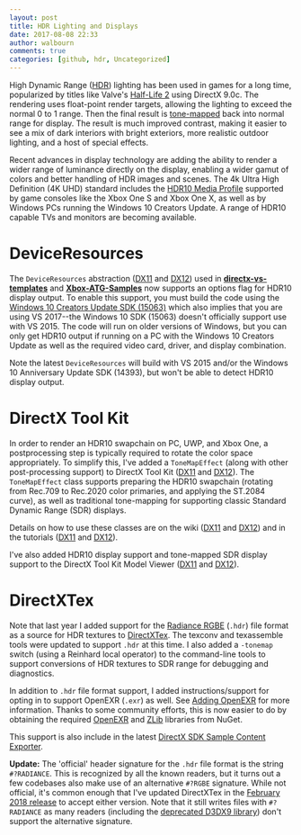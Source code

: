 ```yaml
---
layout: post
title: HDR Lighting and Displays
date: 2017-08-08 22:33
author: walbourn
comments: true
categories: [github, hdr, Uncategorized]
---
```

High Dynamic Range (<a href="https://en.wikipedia.org/wiki/High-dynamic-range_imaging">HDR</a>) lighting has been used in games for a long time, popularized by titles like Valve's <a href="https://en.wikipedia.org/wiki/Half-Life_2">Half-Life 2</a> using DirectX 9.0c. The rendering uses float-point render targets, allowing the lighting to exceed the normal 0 to 1 range. Then the final result is <a href="https://en.wikipedia.org/wiki/Tone_mapping">tone-mapped</a> back into normal range for display. The result is much improved contrast, making it easier to see a mix of dark interiors with bright exteriors, more realistic outdoor lighting, and a host of special effects.

Recent advances in display technology are adding the ability to render a wider range of luminance directly on the display, enabling a wider gamut of colors and better handling of HDR images and scenes. The 4k Ultra High Definition (4K UHD) standard includes the <a href="https://en.wikipedia.org/wiki/High-dynamic-range_video#HDR10">HDR10 Media Profile</a> supported by game consoles like the Xbox One S and Xbox One X, as well as by Windows PCs running the Windows 10 Creators Update. A range of HDR10 capable TVs and monitors are becoming available.
<h1>DeviceResources</h1>
The <code>DeviceResources</code> abstraction (<a href="https://github.com/Microsoft/DirectXTK/wiki/DeviceResources">DX11</a> and <a href="https://github.com/Microsoft/DirectXTK12/wiki/DeviceResources">DX12</a>) used in <a href="https://github.com/walbourn/directx-vs-templates"><strong>directx-vs-templates</strong></a> and <a href="https://github.com/Microsoft/Xbox-ATG-Samples"><strong>Xbox-ATG-Samples</strong></a> now supports an options flag for HDR10 display output. To enable this support, you must build the code using the <a href="https://blogs.msdn.microsoft.com/chuckw/2017/04/06/windows-10-creators-update-sdk/">Windows 10 Creators Update SDK (15063)</a> which also implies that you are using VS 2017--the Windows 10 SDK (15063) doesn't officially support use with VS 2015. The code will run on older versions of Windows, but you can only get HDR10 output if running on a PC with the Windows 10 Creators Update as well as the required video card, driver, and display combination.

Note the latest <code>DeviceResources</code> will build with VS 2015 and/or the Windows 10 Anniversary Update SDK (14393), but won't be able to detect HDR10 display output.
<h1>DirectX Tool Kit</h1>
In order to render an HDR10 swapchain on PC, UWP, and Xbox One, a postprocessing step is typically required to rotate the color space appropriately. To simplify this, I've added a <code>ToneMapEffect</code> (along with other post-processing support) to DirectX Tool Kit (<a href="https://github.com/Microsoft/DirectXTK/releases">DX11</a> and <a href="https://github.com/Microsoft/DirectXTK12/releases">DX12</a>). The <code>ToneMapEffect</code> class supports preparing the HDR10 swapchain (rotating from Rec.709 to Rec.2020 color primaries, and applying the ST.2084 curve), as well as traditional tone-mapping for supporting classic Standard Dynamic Range (SDR) displays.

Details on how to use these classes are on the wiki (<a href="https://github.com/Microsoft/DirectXTK/wiki/PostProcess">DX11</a> and <a href="https://github.com/Microsoft/DirectXTK12/wiki/PostProcess">DX12</a>) and in the tutorials (<a href="https://github.com/Microsoft/DirectXTK/wiki/Using-HDR-rendering">DX11</a> and <a href="https://github.com/Microsoft/DirectXTK12/wiki/Using-HDR-rendering">DX12</a>).

I've also added HDR10 display support and tone-mapped SDR display support to the DirectX Tool Kit Model Viewer (<a href="https://github.com/walbourn/directxtkmodelviewer/releases">DX11</a> and <a href="https://github.com/walbourn/directxtk12modelviewer/releases">DX12</a>).
<h1>DirectXTex</h1>
Note that last year I added support for the <a href="https://en.wikipedia.org/wiki/RGBE_image_format">Radiance RGBE</a> (<code>.hdr</code>) file format as a source for HDR textures to <a href="https://github.com/Microsoft/DirectXTex/releases">DirectXTex</a>. The texconv and texassemble tools were updated to support <code>.hdr</code> at this time. I also added a <code>-tonemap</code> switch (using a Reinhard local operator) to the command-line tools to support conversions of HDR textures to SDR range for debugging and diagnostics.

In addition to <code>.hdr</code> file format support, I added instructions/support for opting in to support OpenEXR (<code>.exr</code>) as well. See <a href="https://github.com/Microsoft/DirectXTex/wiki/Adding-OpenEXR">Adding OpenEXR</a> for more information. Thanks to some community efforts, this is now easier to do by obtaining the required <a href="http://openexr.com/">OpenEXR</a> and <a href="http://zlib.net/">ZLib</a> libraries from NuGet.

This support is also include in the latest <a href="https://github.com/walbourn/contentexporter/releases">DirectX SDK Sample Content Exporter</a>.

<strong>Update:</strong> The 'official' header signature for the <code>.hdr</code> file format is the string <code>#?RADIANCE</code>. This is recognized by all the known readers, but it turns out a few codebases also make use of an alternative <code>#?RGBE</code> signature. While not official, it's common enough that I've updated DirectXTex in the <a href="https://github.com/Microsoft/DirectXTex/releases">February 2018 release</a> to accept either version. Note that it still writes files with <code>#?RADIANCE</code> as many readers (including the <a href="https://msdn.microsoft.com/en-us/library/windows/desktop/ee663275.aspx">deprecated D3DX9 library</a>) don't support the alternative signature.
